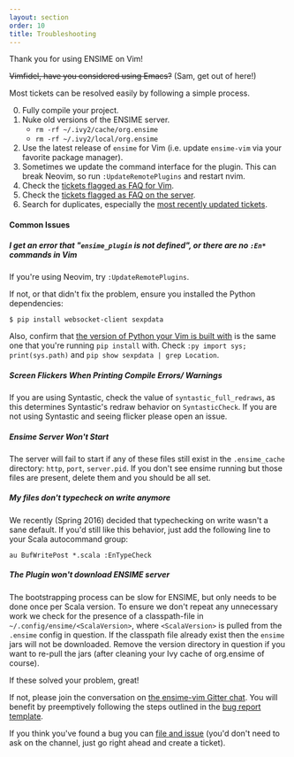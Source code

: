 ```yaml
---
layout: section
order: 10
title: Troubleshooting
---
```


Thank you for using ENSIME on Vim!

~~Vimfidel, have you considered using Emacs?~~ (Sam, get out of here!)

Most tickets can be resolved easily by following a simple process.

0. Fully compile your project.
1. Nuke old versions of the ENSIME server.
   - `rm -rf ~/.ivy2/cache/org.ensime`
   - `rm -rf ~/.ivy2/local/org.ensime`
2. Use the latest release of `ensime` for Vim (i.e. update `ensime-vim` via your favorite package manager).
3. Sometimes we update the command interface for the plugin. This can break Neovim, so run `:UpdateRemotePlugins` and restart nvim.
3. Check the [tickets flagged as FAQ for Vim](https://github.com/ensime/ensime-vim/issues?labels=FAQ).
4. Check the [tickets flagged as FAQ on the server](https://github.com/ensime/ensime-server/issues?labels=FAQ).
5. Search for duplicates, especially the [most recently updated tickets](http://github.com/ensime/ensime-vim/issues?direction=desc&sort=updated).

#### Common Issues

##### I get an error that "`ensime_plugin` is not defined", or there are no `:En*` commands in Vim

If you're using Neovim, try `:UpdateRemotePlugins`.

If not, or that didn't fix the problem, ensure you installed the Python dependencies:

```
$ pip install websocket-client sexpdata
```

Also, confirm that [the version of Python your Vim is built with][vim python version] is the same one that you're running `pip install` with. Check `:py import sys; print(sys.path)` and `pip show sexpdata | grep Location`.

##### Screen Flickers When Printing Compile Errors/ Warnings

If you are using Syntastic, check the value of `syntastic_full_redraws`, as this determines Syntastic's redraw behavior on `SyntasticCheck`. If you are not using Syntastic and seeing flicker please open an issue.

##### Ensime Server Won't Start

The server will fail to start if any of these files still exist in the `.ensime_cache` directory: `http`, `port`, `server.pid`. If you don't see ensime running but those files are present, delete them and you should be all set.

##### My files don't typecheck on write anymore

We recently (Spring 2016) decided that typechecking on write wasn't a sane default. If you'd still like this behavior, just add the following line to your Scala autocommand group:

```
au BufWritePost *.scala :EnTypeCheck
```

##### The Plugin won't download ENSIME server

The bootstrapping process can be slow for ENSIME, but only needs to be done once per Scala version. To ensure we don't repeat any unnecessary work we check for the presence of a classpath-file in `~/.config/ensime/<ScalaVersion>`, where `<ScalaVersion>` is pulled from the `.ensime` config in question. If the classpath file already exist then the `ensime` jars will not be downloaded. Remove the version directory in question if you want to re-pull the jars (after cleaning your Ivy cache of org.ensime of course).

If these solved your problem, great!

If not, please join the conversation on [the ensime-vim Gitter chat](https://gitter.im/ensime/ensime-vim). You will benefit by preemptively following the steps outlined in the [bug report template](https://github.com/ensime/ensime-vim/blob/master/.github/ISSUE_TEMPLATE.MD).

If you think you've found a bug you can [file and issue](https://github.com/ensime/ensime-vim/issues/new) (you'd don't need to ask on the channel, just go right ahead and create a ticket).


[vim python version]: http://stackoverflow.com/questions/10864042/how-to-check-python-version-that-vim-was-compiled-with
